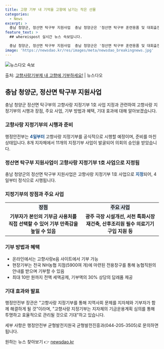 ```yaml
---
title: 고향 기부 내 기억을 고향에 남기는 작은 선물
categories:
  - News
excerpt: >
  충남 청양군, 정산면 탁구부 지원사업  충남 청양군은 '정산면 탁구부 훈련용품 및 대회출전비 지원사업'을 고…
feature_text: >
  ## whereispost 실시간 뉴스 속보입니다.

  충남 청양군, 정산면 탁구부 지원사업  충남 청양군은 '정산면 탁구부 훈련용품 및 대회출전비 지원사업'을 고…
image: 'https://newsdao.kr/res/images/meta/newsdao_breakingnews.jpg'
---
```


![뉴스다오 속보](https://newsdao.kr/res/images/meta/newsdao_breakingnews.jpg)

<p>출처: <a href="https://newsdao.kr/4028" rel="dofollow">고향사랑기부제 내 고향에 기부하세요!</a> | 뉴스다오</p>

<h2 data-ke-size="size26">충남 청양군, 정산면 탁구부 지원사업</h2>
<p data-ke-size="size16">충남 청양군 정산면 탁구부의 고향사랑 지정기부 1호 사업 지정과 관련하여 고향사랑 지정기부의 시행과 장점, 주요 사업, 기부 방법과 혜택, 기대 효과에 대해 알아보겠습니다.</p>

<h3>고향사랑 지정기부의 시행과 준비</h3>
<p data-ke-size="size16">행정안전부는 <b><span style="color: #1a5490;">4일부터</span></b> 고향사랑 지정기부를 공식적으로 시행할 예정이며, 준비를 마친 상태입니다. 8개 지자체에서 11개의 지정기부 사업이 발굴되어 의회의 승인을 받았습니다.</p>

<h3>정산면 탁구부 지원사업이 고향사랑 지정기부 1호 사업으로 지정됨</h3>
<p data-ke-size="size16">충남 청양군의 정산면 탁구부 지원사업은 고향사랑 지정기부 1호 사업으로 <b><span style="color: #1a5490;">지정</span></b>되어, 4일부터 정식으로 시행됩니다.</p>

<h3>지정기부의 장점과 주요 사업</h3>
<table>
  <tr>
    <td style="text-align: center; height: 17px;"><b><span style="background-color: #21538527;">장점</span></b></td>
    <td style="text-align: center; height: 17px;"><b><span style="background-color: #21538527;">주요 사업</span></b></td>
  </tr>
  <tr>
    <td style="text-align: center; height: 17px;"><b>기부자가 본인의 기부금 사용처를 직접 선택할 수 있어 기부 만족감을 높일 수 있음</b></td>
    <td style="text-align: center; height: 17px;"><b>광주 극장 시설개선, 서천 특화시장 재건축, 산후조리원 필수 의료기기 구입 지원 등</b></td>
  </tr>
</table>

<h3>기부 방법과 혜택</h3>
<ul>
  <li>온라인에서는 고향사랑e음 사이트에서 기부 가능</li>
  <li>현장기부는 전국 NH농협 지점(5900여 개)에 마련된 전용창구를 통해 농협직원의 안내를 받으며 기부할 수 있음</li>
  <li>최대 10만 원까지 전액 세액공제, 기부액의 30% 상당의 답례품 제공</li>
</ul>

<h3>기대 효과와 발표</h3>
<p data-ke-size="size16">행정안전부 장관은 "고향사랑 지정기부를 통해 지역사회 문제를 지자체와 기부자가 함께 해결하게 될 것"이라며, "고향사랑 지정기부는 지자체의 기금운용계획 심의를 통해 투명하고 효율적으로 관리될 것으로 기대"하고 있습니다.</p>
<p data-ke-size="size16">세부 사항은 행정안전부 균형발전지원국 균형발전진흥과(044-205-3505)로 문의하면 됩니다.</p>

<p data-ke-size="size16"></p> 

원하는 뉴스 찾아보기 👉 <a href="https://newsdao.kr" rel="dofollow">newsdao.kr</a>


